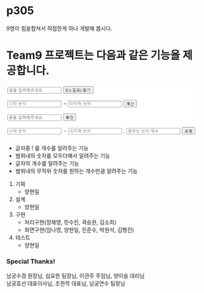 # p305
9명이 힘을합쳐서 허접한게 하나 개발해 봅시다.

# Team9 프로젝트는 다음과 같은 기능을 제공합니다.
![메인화면](https://github.com/xguest7/p305/blob/main/team9/etc/main.jpg)
- 글자중 ! 를 개수를 알려주는 기능
- 범위내의 숫자를 모두더해서 알려주는 기능
- 글자의 개수를 알려주는 기능
- 범위내의 무작위 숫자를 원하는 개수만큼 알려주는 기능

1. 기획
      - 양현일   
2. 설계
      - 양현일   
3. 구현
      - 처리구현(정채영, 민수진, 곽승원, 김소희)    
      - 화면구현(임나영, 양현일, 진준수, 박원석, 김형진)   
4. 테스트
      - 양현일   

### Special Thanks!   
남궁수경 원장님, 심요한 팀장님, 이관주 주임님, 양이슬 대리님   
남궁효선 대표이사님, 조한학 대표님, 남궁연수 팀장님    


